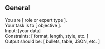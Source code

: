 ## General

You are [ role or expert type ].  
Your task is to [ objective ].  
Input: [your data]  
Constraints: [ format, length, style, etc. ]  
Output should be: [ bullets, table, JSON, etc. ]  
